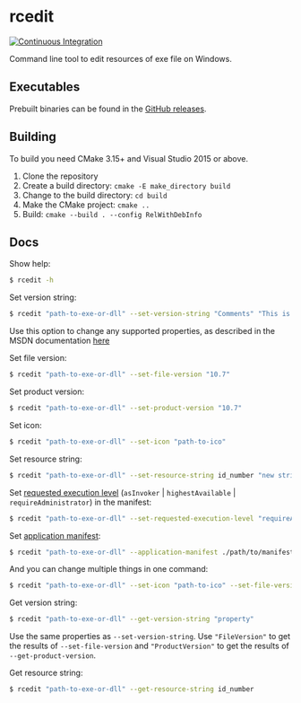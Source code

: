 # rcedit

[![Continuous Integration](https://github.com/electron/rcedit/actions/workflows/ci.yml/badge.svg)](https://github.com/electron/rcedit/actions/workflows/ci.yml)

Command line tool to edit resources of exe file on Windows.

## Executables

Prebuilt binaries can be found in the [GitHub releases](https://github.com/electron/rcedit/releases).

## Building

To build you need CMake 3.15+ and Visual Studio 2015 or above.

1. Clone the repository
2. Create a build directory: `cmake -E make_directory build`
3. Change to the build directory: `cd build`
4. Make the CMake project: `cmake ..`
5. Build: `cmake --build . --config RelWithDebInfo`

## Docs

Show help:

```bash
$ rcedit -h
```

Set version string:

```bash
$ rcedit "path-to-exe-or-dll" --set-version-string "Comments" "This is an exe"
```

Use this option to change any supported properties, as described in the MSDN documentation [here](https://msdn.microsoft.com/en-us/library/windows/desktop/aa381058(v=vs.85).aspx)

Set file version:

```bash
$ rcedit "path-to-exe-or-dll" --set-file-version "10.7"
```

Set product version:

```bash
$ rcedit "path-to-exe-or-dll" --set-product-version "10.7"
```

Set icon:

```bash
$ rcedit "path-to-exe-or-dll" --set-icon "path-to-ico"
```

Set resource string:

```bash
$ rcedit "path-to-exe-or-dll" --set-resource-string id_number "new string value"
```

Set [requested execution level](https://msdn.microsoft.com/en-us/library/6ad1fshk.aspx#Anchor_9) (`asInvoker` | `highestAvailable` | `requireAdministrator`) in the manifest:

```bash
$ rcedit "path-to-exe-or-dll" --set-requested-execution-level "requireAdministrator"
```

Set [application manifest](https://msdn.microsoft.com/en-us/library/windows/desktop/aa374191.aspx):

```bash
$ rcedit "path-to-exe-or-dll" --application-manifest ./path/to/manifest/file
```

And you can change multiple things in one command:

```bash
$ rcedit "path-to-exe-or-dll" --set-icon "path-to-ico" --set-file-version "10.7"
```

Get version string:

```bash
$ rcedit "path-to-exe-or-dll" --get-version-string "property"
```

Use the same properties as `--set-version-string`. Use `"FileVersion"` to get the results of `--set-file-version` and `"ProductVersion"` to get the results of `--get-product-version`.

Get resource string:

```bash
$ rcedit "path-to-exe-or-dll" --get-resource-string id_number
```
